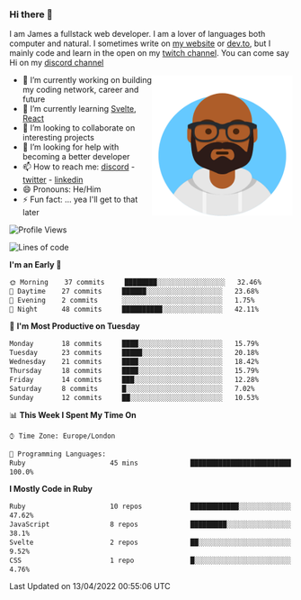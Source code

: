 ### Hi there 👋

I am James a fullstack web developer. I am a lover of languages both computer and natural. I sometimes write on [my website](https://jdhall.dev) or [dev.to](https://dev.to/zefur), but I mainly code and learn in the open on my [twitch channel](https://www.twitch.com/jozuhito). You can come say Hi on my [discord channel](https://discord.gg/sWEHvsBw)



<img align="right" height="250" width="250"  src="/assets/avataaars.png" />

  

- 🔭 I’m currently working on building my coding network, career and future
- 🌱 I’m currently learning [Svelte](https://svelte.dev), [React](https://reactjs.org)
- 👯 I’m looking to collaborate on interesting projects
- 🤔 I’m looking for help with becoming a better developer
- 📫 How to reach me: [discord](https://discord.gg/sWEHvsBw)
                      - [twitter](twitter.com/zefur)
                      - [linkedin](https://linkedin.com/in/j-d-hall)
- 😄 Pronouns: He/Him
- ⚡ Fun fact: ... yea I'll get to that later

 
<!-- BLOG-POST-LIST:START -->

<!-- BLOG-POST-LIST:END -->

<!--START_SECTION:waka-->
![Profile Views](http://img.shields.io/badge/Profile%20Views-0-blue)

![Lines of code](https://img.shields.io/badge/From%20Hello%20World%20I%27ve%20Written-84%20Thousand%20lines%20of%20code-blue)

**I'm an Early 🐤** 

```text
🌞 Morning    37 commits     ████████░░░░░░░░░░░░░░░░░   32.46% 
🌆 Daytime    27 commits     ██████░░░░░░░░░░░░░░░░░░░   23.68% 
🌃 Evening    2 commits      ░░░░░░░░░░░░░░░░░░░░░░░░░   1.75% 
🌙 Night      48 commits     ██████████░░░░░░░░░░░░░░░   42.11%

```
📅 **I'm Most Productive on Tuesday** 

```text
Monday       18 commits     ████░░░░░░░░░░░░░░░░░░░░░   15.79% 
Tuesday      23 commits     █████░░░░░░░░░░░░░░░░░░░░   20.18% 
Wednesday    21 commits     ████░░░░░░░░░░░░░░░░░░░░░   18.42% 
Thursday     18 commits     ████░░░░░░░░░░░░░░░░░░░░░   15.79% 
Friday       14 commits     ███░░░░░░░░░░░░░░░░░░░░░░   12.28% 
Saturday     8 commits      █░░░░░░░░░░░░░░░░░░░░░░░░   7.02% 
Sunday       12 commits     ██░░░░░░░░░░░░░░░░░░░░░░░   10.53%

```


📊 **This Week I Spent My Time On** 

```text
⌚︎ Time Zone: Europe/London

💬 Programming Languages: 
Ruby                     45 mins             █████████████████████████   100.0%

```

**I Mostly Code in Ruby** 

```text
Ruby                     10 repos            ████████████░░░░░░░░░░░░░   47.62% 
JavaScript               8 repos             █████████░░░░░░░░░░░░░░░░   38.1% 
Svelte                   2 repos             ██░░░░░░░░░░░░░░░░░░░░░░░   9.52% 
CSS                      1 repo              █░░░░░░░░░░░░░░░░░░░░░░░░   4.76%

```



 Last Updated on 13/04/2022 00:55:06 UTC
<!--END_SECTION:waka-->

